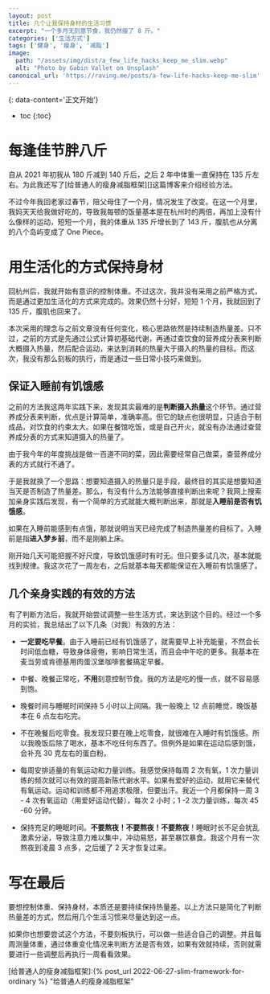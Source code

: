 ```yaml
---
layout: post
title: 几个让我保持身材的生活习惯
excerpt: "一个多月无刻意节食，我仍然瘦了 8 斤。"
categories: ['生活方式']
tags: ['健身', '瘦身', '减脂']
image:
  path: "/assets/img/dist/a_few_life_hacks_keep_me_slim.webp"
  alt: "Photo by Gabin Vallet on Unsplash"
canonical_url: 'https://raving.me/posts/a-few-life-hacks-keep-me-slim'
---
```


{: data-content='正文开始'}

* toc 
{:toc}
# 每逢佳节胖八斤
自从 2021 年初我从 180 斤减到 140 斤后，之后 2 年中体重一直保持在 135 斤左右。为此我还写了[给普通人的瘦身减脂框架][]这篇博客来介绍经验方法。

不过今年我回老家过春节，陪父母住了一个月，情况发生了改变。在这一个月里，我妈天天给我做好吃的，导致我每顿的饭量基本是在杭州时的两倍，再加上没有什么像样的运动，短短一个月，我的体重从 135 斤增长到了 143 斤，腹肌也从分离的八个岛屿变成了 One Piece。

# 用生活化的方式保持身材

回杭州后，我就开始有意识的控制体重。不过这次，我并没有采用之前严格方式，而是通过更加生活化的方式来完成的。效果仍然十分好，短短 1 个月，我就回到了 135 斤，腹肌也回来了。

本次采用的理念与之前文章没有任何变化，核心思路依然是持续制造热量差。只不过，之前的方式是先通过公式计算初基础代谢，再通过查饮食的营养成分表来判断大概摄入热量，然后配合运动，来达到消耗的热量大于摄入的热量的目标。而这次，我没有那么刻板的执行，而是通过一些日常小技巧来做到。

## 保证入睡前有饥饿感

之前的方法我这两年实践下来，发现其实最难的是**判断摄入热量**这个环节。通过营养成分表来判断，优点是计算简单，准确率高。但它的缺点也很明显，只适合于制成品，对饮食的约束太大。如果在餐馆吃饭，或是自己开火，就没有办法通过查营养成分表的方式来知道摄入的热量了。

由于我今年的年度挑战是做一百道不同的菜，因此需要经常自己做菜，查营养成分表的方式就行不通了。

于是我就换了一个思路：想要知道摄入的热量只是手段，最终目的其实是想要知道当天是否制造了热量差。那么，有没有什么方法能够直接判断出来呢？我网上搜索加亲身实践后发现，有一个简单的方式就能大概判断出来，那就是**入睡前是否有饥饿感**。

如果在入睡前能感到有点饿，那就说明当天已经完成了制造热量差的目标了。入睡前是指**进入梦乡前**，而不是刚躺上床。

刚开始几天可能把握不好尺度，导致饥饿感时有时无。但只要多试几次，基本就能找到规律。我这次花了一周左右，之后就基本每天都能保证在入睡前有饥饿感了。

## 几个亲身实践的有效的方法
有了判断方法后，我就开始尝试调整一些生活方式，来达到这个目的。经过一个多月的实验，我总结出了以下几条（对我）有效的方法：

- **一定要吃早餐**。由于入睡前已经有饥饿感了，就需要早上补充能量，不然会长时间低血糖，导致身体疲倦，影响日常生活，而且会中午吃的更多。我基本在麦当劳或肯德基用肉蛋汉堡咖啡套餐搞定早餐。

- 中餐、晚餐正常吃，**不用**刻意控制节食。我的方法是吃的慢一点，就不容易感到饱。

- 晚餐时间与睡眠时间保持 5 小时以上间隔。我一般晚上 12 点前睡觉，晚饭基本在 6 点左右吃完。

- 不在晚餐后吃零食。我发现只要在晚上吃零食，就很难在入睡时有饥饿感。所以我晚饭后除了喝水，基本不吃任何东西了。但例外是如果在运动后感到饿，会补充 30 克左右的蛋白粉。

- 每周安排适量的有氧运动和力量训练。我感觉保持每周 2 次有氧，1 次力量训练的频次就可以有效的提高新陈代谢水平。如果有爱好的运动，就用它来替代有氧运动。运动和训练都不用追求极限，但要出汗。我近一个月都保持一周 3 - 4 次有氧运动（用爱好运动代替），每次 2 小时；1 -2 次力量训练，每次 45 -60 分钟。

- 保持充足的睡眠时间。**不要熬夜！不要熬夜！不要熬夜**！睡眠时长不足会扰乱激素分泌，导致注意力难以集中，冲动易怒，甚至暴饮暴食。我这个月有一次熬夜到凌晨 3 点多，之后缓了 2 天才恢复过来。

# 写在最后

要想控制体重、保持身材，本质还是要持续保持热量差。以上方法只是简化了判断热量差的方式，然后用几个生活习惯来尽量达到这一点。

如果你也想要尝试这个方法，不要刻板执行，可以做一些适合自己的调整。并且每周测量体重，通过体重变化情况来判断方法是否有效，如果有效就持续，否则就需要进行一些调整后再执行一周看看效果。


[给普通人的瘦身减脂框架]:{% post_url 2022-06-27-slim-framework-for-ordinary %} "给普通人的瘦身减脂框架"

